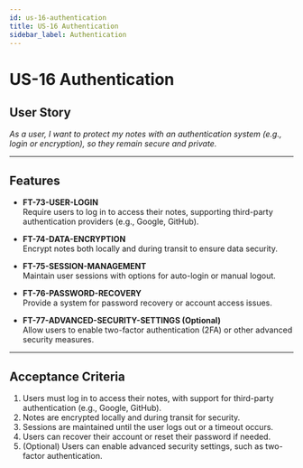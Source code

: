 ```yaml
---
id: us-16-authentication
title: US-16 Authentication
sidebar_label: Authentication
---
```


# US-16 Authentication

## User Story
*As a user, I want to protect my notes with an authentication system (e.g., login or encryption), so they remain secure and private.*

---

## Features

- **FT-73-USER-LOGIN**  
  Require users to log in to access their notes, supporting third-party authentication providers (e.g., Google, GitHub).

- **FT-74-DATA-ENCRYPTION**  
  Encrypt notes both locally and during transit to ensure data security.

- **FT-75-SESSION-MANAGEMENT**  
  Maintain user sessions with options for auto-login or manual logout.

- **FT-76-PASSWORD-RECOVERY**  
  Provide a system for password recovery or account access issues.

- **FT-77-ADVANCED-SECURITY-SETTINGS (Optional)**  
  Allow users to enable two-factor authentication (2FA) or other advanced security measures.

---

## Acceptance Criteria

1. Users must log in to access their notes, with support for third-party authentication (e.g., Google, GitHub).
2. Notes are encrypted locally and during transit for security.
3. Sessions are maintained until the user logs out or a timeout occurs.
4. Users can recover their account or reset their password if needed.
5. (Optional) Users can enable advanced security settings, such as two-factor authentication.

